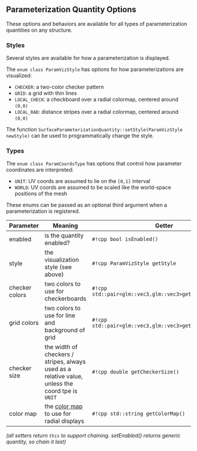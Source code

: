 
## Parameterization Quantity Options

These options and behaviors are available for all types of parameterization quantities on any structure.

### Styles

Several styles are available for how a parameterization is displayed. 

The `enum class ParamVizStyle` has options for how parameterizations are visualized:

- `CHECKER`: a two-color checker pattern
- `GRID`: a grid with thin lines
- `LOCAL_CHECK`: a checkboard over a radial colormap, centered around `(0,0)`
- `LOCAL_RAD`: distance stripes over a radial colormap, centered around `(0,0)`

The function `SurfaceParameterizationQuantity::setStyle(ParamVizStyle newStyle)` can be used to programmatically change the style.

### Types

The `enum class ParamCoordsType` has options that control how parameter coordinates are interpreted:

 - `UNIT`: UV coords are assumed to lie on the `[0,1]` interval
 - `WORLD`: UV coords are assumed to be scaled like the world-space positions of the mesh

These enums can be passed as an optional third argument when a parameterization is registered.


**Parameter** | **Meaning** | **Getter** | **Setter** | **Persistent?**
--- | --- | --- | --- | ---
enabled | is the quantity enabled? | `#!cpp bool isEnabled()` | `#!cpp setEnabled(bool newVal)` | [yes]([[url.prefix]]/basics/parameters/#persistent-values)
style | the visualization style (see above) | `#!cpp ParamVizStyle getStyle` | `#!cpp setStyle(ParamVizStyle style)` | [yes]([[url.prefix]]/basics/parameters/#persistent-values)
checker colors | two colors to use for checkerboards | `#!cpp std::pair<glm::vec3,glm::vec3>getCheckerColors()` | `#!cpp setCheckerColors(std::pair<glm::vec3, glm::vec3> colors) ` | [yes]([[url.prefix]]/basics/parameters/#persistent-values)
grid colors | two colors to use for line and background of grid | `#!cpp std::pair<glm::vec3,glm::vec3>getGridColors()` | `#!cpp setGridColors(std::pair<glm::vec3, glm::vec3> colors) ` | [yes]([[url.prefix]]/basics/parameters/#persistent-values)
checker size | the width of checkers / stripes, always used as a relative value, unless the coord tpe is `UNIT` | `#!cpp double getCheckerSize()` | `#!cpp setCheckerSize(double val)` | [yes]([[url.prefix]]/basics/parameters/#persistent-values)
color map | the [color map]([[url.prefix]]/features/color_maps) to use for radial displays | `#!cpp std::string getColorMap()` | `#!cpp setColorMap(std::string newMap)` | [yes]([[url.prefix]]/basics/parameters/#persistent-values)

_(all setters return `this` to support chaining. setEnabled() returns generic quantity, so chain it last)_

